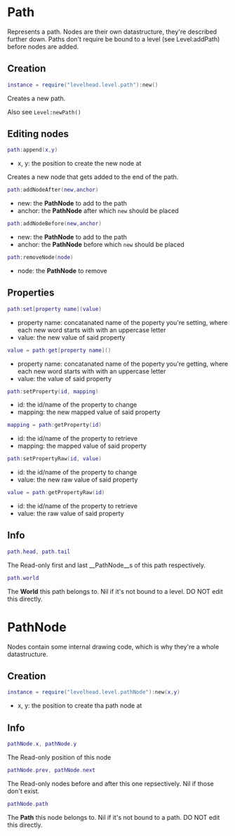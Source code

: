 # Path

Represents a path.
Nodes are their own datastructure, they're described further down.
Paths don't require be bound to a level (see Level:addPath) before nodes are added.

## Creation

```Lua
instance = require("levelhead.level.path"):new()
```
Creates a new path.

Also see `Level:newPath()`

## Editing nodes

```Lua
path:append(x,y)
```
- x, y: the position to create the new node at

Creates a new node that gets added to the end of the path.

```Lua
path:addNodeAfter(new,anchor)
```
- new: the __PathNode__ to add to the path
- anchor: the __PathNode__ after which `new` should be placed

```Lua
path:addNodeBefore(new,anchor)
```
- new: the __PathNode__ to add to the path
- anchor: the __PathNode__ before which `new` should be placed

```Lua
path:removeNode(node)
```
- node: the __PathNode__ to remove

## Properties

```Lua
path:set[property name](value)
```
- property name: concatanated name of the poperty you're setting, where each new word starts with with an uppercase letter
- value: the new value of said property

```Lua
value = path:get[property name]()
```
- property name: concatanated name of the poperty you're getting, where each new word starts with with an uppercase letter
- value: the value of said property

```Lua
path:setProperty(id, mapping)
```
- id: the id/name of the property to change
- mapping: the new mapped value of said property

```Lua
mapping = path:getProperty(id)
```
- id: the id/name of the property to retrieve
- mapping: the mapped value of said property

```Lua
path:setPropertyRaw(id, value)
```
- id: the id/name of the property to change
- value: the new raw value of said property

```Lua
value = path:getPropertyRaw(id)
```
- id: the id/name of the property to retrieve
- value: the raw value of said property

## Info

```Lua
path.head, path.tail
```
The Read-only first and last __PathNode__s of this path respectively.

```Lua
path.world
```
The __World__ this path belongs to. Nil if it's not bound to a level. DO NOT edit this directly.

# PathNode

Nodes contain some internal drawing code, which is why they're a whole datastructure.

## Creation

```Lua
instance = require("levelhead.level.pathNode"):new(x,y)
```
- x, y: the position to create tha path node at

## Info

```Lua
pathNode.x, pathNode.y
```
The Read-only position of this node

```Lua
pathNode.prev, pathNode.next
```
The Read-only nodes before and after this one repsectively. Nil if those don't exist.

```Lua
pathNode.path
```
The __Path__ this node belongs to. Nil if it's not bound to a path. DO NOT edit this directly.
